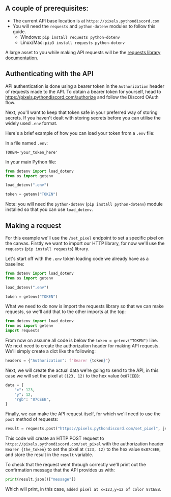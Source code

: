 <h2 style="color: var(--burple);font-weight: 600;">A couple of prerequisites:</h2>

- The current API base location is at `https://pixels.pythondiscord.com`
- You will need the `requests` and `python-dotenv` modules to follow this guide.
    - Windows: `pip install requests python-dotenv`
    - Linux/Mac: `pip3 install requests python-dotenv`

A large asset to you while making API requests will be the [requests library documentation](https://docs.python-requests.org/en/master/).

<h2 style="color: var(--burple);font-weight: 600;">Authenticating with the API</h2>

API authentication is done using a bearer token in the `Authorization` header of requests made to the API. To obtain a bearer token for yourself, head to https://pixels.pythondiscord.com/authorize and follow the Discord OAuth flow.

Next, you'll want to keep that token safe in your preferred way of storing secrets. If you haven't dealt with storing secrets before you can utilise the widely used `.env` format.

Here's a brief example of how you can load your token from a `.env` file:

In a file named `.env`:
```
TOKEN='your_token_here'
```

In your main Python file:
```py
from dotenv import load_dotenv
from os import getenv

load_dotenv(".env")

token = getenv("TOKEN")
```

Note: you will need the `python-dotenv` (`pip install python-dotenv`) module installed so that you can use `load_dotenv`.

<h2 style="color: var(--burple);font-weight: 600;">Making a request</h2>

For this example we'll use the `/set_pixel` endpoint to set a specific pixel on the canvas. Firstly we want to import our HTTP library, for now we'll use the `requests` (`pip install requests`) library.

Let's start off with the `.env` token loading code we already have as a baseline:

```py
from dotenv import load_dotenv
from os import getenv

load_dotenv(".env")

token = getenv("TOKEN")
```

What we need to do now is import the requests library so that we can make requests, so we'll add that to the other imports at the top:

```py
from dotenv import load_dotenv
from os import getenv
import requests
```

From now on assume all code is below the `token = getenv("TOKEN")` line. We next need to create the authorization header for making API requests. We'll simply create a dict like the following:

```py
headers = {"Authorization": f"Bearer {token}"}
```

Next, we will create the actual data we're going to send to the API, in this case we will set the pixel at `(123, 12)` to the hex value `0x87CEEB`:

```py
data = {
    "x": 123,
    "y": 12,
    "rgb": "87CEEB",
}
```

Finally, we can make the API request itself, for which we'll need to use the `post` method of requests:

```py
result = requests.post("https://pixels.pythondiscord.com/set_pixel", json=data, headers=headers)
```

This code will create an HTTP POST request to `https://pixels.pythondiscord.com/set_pixel` with the authorization header `Bearer {the_token}` to set the pixel at `(123, 12)` to the hex value `0x87CEEB`, and store the result in the `result` variable.

To check that the request went through correctly we'll print out the confirmation message that the API provides us with:

```py
print(result.json()["message"])
```

Which will print, in this case, `added pixel at x=123,y=12 of color 87CEEB`.
